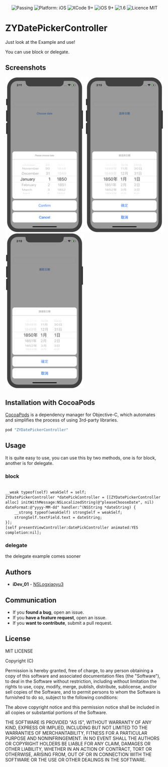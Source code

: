 <p align="center">
<img src="https://img.shields.io/badge/build-passing-brightgreen.svg" alt="Passing"/>
<img src="https://img.shields.io/badge/platform-iOS-brightgreen.svg" alt="Platform: iOS"/>
<img src="https://img.shields.io/badge/Xcode-9%2B-brightgreen.svg" alt="XCode 9+"/>
<img src="https://img.shields.io/badge/iOS-9%2B-brightgreen.svg" alt="iOS 9+"/>
<img src="https://img.shields.io/badge/pod-1.6-lightr.svg" alt="1.6"/>
<img src="https://img.shields.io/badge/licence-MIT-lightgray.svg" alt="Licence MIT"/>
</a>
</p>




# ZYDatePickerController

Just look at the Example and use!

You can use block or delegate.


## Screenshots

<div white-space:nowrap>
<img width="250px" src="https://github.com/NSLogxiaoyu3/ZYDatePickerController/blob/master/Screenshots-en.png" />
<img width="250px" src="https://github.com/NSLogxiaoyu3/ZYDatePickerController/blob/master/Screenshots-zh_Hans.png" />
<img width="250px" src="https://github.com/NSLogxiaoyu3/ZYDatePickerController/blob/master/Screenshots-zh_Hant.png" />
</div>

## Installation with CocoaPods
[CocoaPods](http://cocoapods.org/) is a dependency manager for Objective-C, which automates and simplifies the process of using 3rd-party libraries.

``` ruby
pod "ZYDatePickerController"
```

## Usage

It is quite easy to use, you can use this by two methods, one is for block, another is for delegate.

### block

``` objc

__weak typeof(self) weakSelf = self;
ZYDatePickerController *datePickController = [[ZYDatePickerController alloc] initWithMessage:NSLocalizedString(@"pleaseChooseDate", nil) dateFormat:@"yyyy-MM-dd" handler:^(NSString *dateString) {
    __strong typeof(weakSelf) strongSelf = weakSelf;
    strongSelf.textField.text = dateString;
}];
[self presentViewController:datePickController animated:YES completion:nil];

```

### delegate

the delegate example comes sooner

## Authors

* **iDev_01** - [NSLogxiaoyu3](https://github.com/iDev01)

## Communication

* If you **found a bug**, open an issue.
* If you **have a feature request**, open an issue.
* If you **want to contribute**, submit a pull request.

## License

MIT LICENSE

Copyright (C)

Permission is hereby granted, free of charge, to any person obtaining a copy of this software and associated documentation files (the "Software"), to deal in the Software without restriction, including without limitation the rights to use, copy, modify, merge, publish, distribute, sublicense, and/or sell copies of the Software, and to permit persons to whom the Software is furnished to do so, subject to the following conditions:

The above copyright notice and this permission notice shall be included in all copies or substantial portions of the Software.

THE SOFTWARE IS PROVIDED "AS IS", WITHOUT WARRANTY OF ANY KIND, EXPRESS OR IMPLIED, INCLUDING BUT NOT LIMITED TO THE WARRANTIES OF MERCHANTABILITY, FITNESS FOR A PARTICULAR PURPOSE AND NONINFRINGEMENT. IN NO EVENT SHALL THE AUTHORS OR COPYRIGHT HOLDERS BE LIABLE FOR ANY CLAIM, DAMAGES OR OTHER LIABILITY, WHETHER IN AN ACTION OF CONTRACT, TORT OR OTHERWISE, ARISING FROM, OUT OF OR IN CONNECTION WITH THE SOFTWARE OR THE USE OR OTHER DEALINGS IN THE SOFTWARE.
